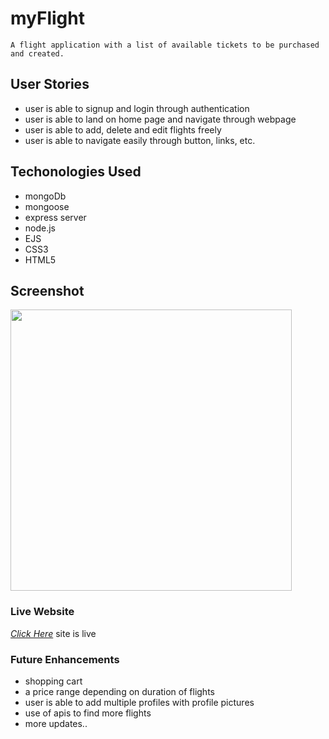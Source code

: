 # myFlight

    A flight application with a list of available tickets to be purchased and created.

## User Stories
- user is able to signup and login through authentication 
- user is able to land on home page and navigate through webpage
- user is able to add, delete and edit flights freely
- user is able to navigate easily through button, links, etc. 

## Techonologies Used
- mongoDb
- mongoose
- express server
- node.js
- EJS
- CSS3
- HTML5

## Screenshot
<img width="450" alt="" src="https://i.imgur.com/WjkJ1us.png">

### Live Website
[*Click Here*](#) site is live

### Future Enhancements
- shopping cart
- a price range depending on duration of flights
- user is able to add multiple profiles with profile pictures
- use of apis to find more flights
- more updates..